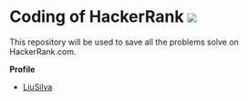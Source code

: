 # Coding of HackerRank <a href="www.hackerrank.com" target="_blank"><img src="https://hrcdn.net/hackerrank/assets/brand/h_mark_sm-2b74ffcaf85d7091a6301c30d6c411c5.svg"></a>

This repository will be used to save all the problems solve on HackerRank.com.

**Profile**
- [LiuSilva](https://www.hackerrank.com/liusilva)
